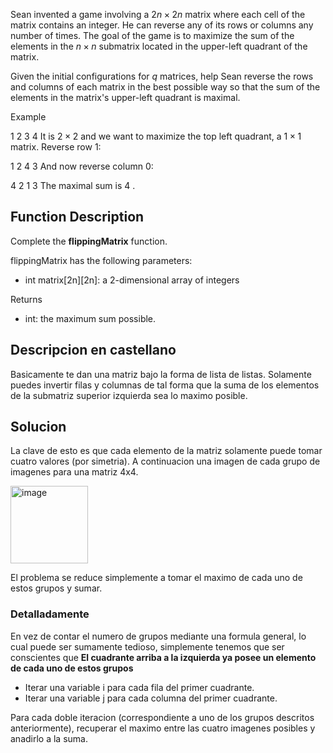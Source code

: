 Sean invented a game involving a $2n \times 2n$ matrix where each cell of the matrix contains an integer. He can reverse any of its rows or columns any number of times. The goal of the game is to maximize the sum of the elements in the $n \times n$ submatrix located in the upper-left quadrant of the matrix.

Given the initial configurations for $q$ matrices, help Sean reverse the rows and columns of each matrix in the best possible way so that the sum of the elements in the matrix's upper-left quadrant is maximal.

Example

1 2
3 4
It is $2 \times 2$ and we want to maximize the top left quadrant, a $1 \times 1$ matrix. Reverse row $1$:

1 2
4 3
And now reverse column $0$:

4 2
1 3
The maximal sum is $4$ .

## Function Description

Complete the <b>flippingMatrix</b> function.

flippingMatrix has the following parameters:
- int matrix[2n][2n]: a 2-dimensional array of integers

Returns
- int: the maximum sum possible.

## Descripcion en castellano

Basicamente te dan una matriz bajo la forma de lista de listas. Solamente puedes
invertir filas y columnas de tal forma que la suma de los elementos de la submatriz superior izquierda sea lo
maximo posible. 

## Solucion
La clave de esto es que cada elemento de la matriz solamente puede tomar cuatro valores (por simetria). A continuacion una imagen de cada grupo de
imagenes para una matriz 4x4. 

<img width="124" alt="image" src="https://user-images.githubusercontent.com/66468392/206850979-1daa065f-78e4-40b5-9a83-c67aed7b7531.png">

El problema se reduce simplemente a tomar el maximo de cada uno de estos grupos y sumar. 

### Detalladamente

En vez de contar el numero de grupos mediante una formula general, lo cual puede ser sumamente tedioso, simplemente tenemos que ser conscientes que
<b> El cuadrante arriba a la izquierda ya posee un elemento de cada uno de estos grupos</b>
 - Iterar una variable i para cada fila del primer cuadrante. 
 - Iterar una variable j para cada columna del primer cuadrante. 
 
 Para cada doble iteracion (correspondiente a uno de los grupos descritos anteriormente), recuperar el maximo entre las cuatro imagenes posibles y 
 anadirlo a la suma. 
 
 
 

